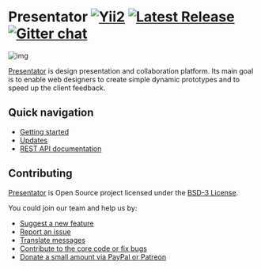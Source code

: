 Presentator [![Yii2](https://img.shields.io/badge/Powered_by-Yii_Framework-green.svg?style=flat)](http://www.yiiframework.com/) [![Latest Release](https://img.shields.io/github/release/ganigeorgiev/presentator.svg)](https://github.com/ganigeorgiev/presentator/releases) [![Gitter chat](https://badges.gitter.im/presentatorio/presentator.png)](https://gitter.im/presentatorio/presentator)
======================================================================

![img](https://raw.githubusercontent.com/wiki/ganigeorgiev/presentator/images/interface.png)

[Presentator](https://presentator.io) is design presentation and collaboration platform.
Its main goal is to enable web designers to create simple dynamic prototypes and to speed up the client feedback.


## Quick navigation
- [Getting started](https://github.com/ganigeorgiev/presentator/wiki)
- [Updates](https://github.com/ganigeorgiev/presentator/wiki/Updates)
- [REST API documentation](https://api.presentator.io/doc)


## Contributing
[Presentator](https://presentator.io) is Open Source project licensed under the [BSD-3 License](LICENSE.md).

You could join our team and help us by:

- [Suggest a new feature](https://github.com/ganigeorgiev/presentator/issues)
- [Report an issue](https://github.com/ganigeorgiev/presentator/issues)
- [Translate messages](https://www.transifex.com/presentatorio/web-platflorm)
- [Contribute to the core code or fix bugs](https://github.com/ganigeorgiev/presentator/wiki/Conventions)
- [Donate a small amount via PayPal or Patreon](https://presentator.io/en/support-us)
